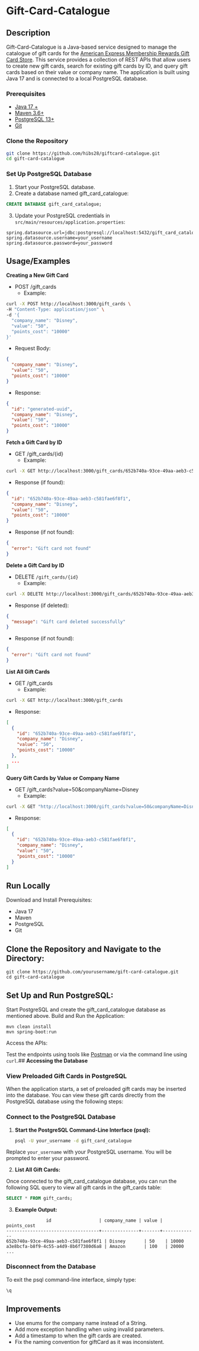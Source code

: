 
# Gift-Card-Catalogue


## **Description**
Gift-Card-Catalogue is a Java-based service designed to manage the catalogue of gift cards for the [American Express Membership Rewards Gift Card Store](https://global.americanexpress.com/rewards/gift-cards). This service provides a collection of REST APIs that allow users to create new gift cards, search for existing gift cards by ID, and query gift cards based on their value or company name. The application is built using Java 17 and is connected to a local PostgreSQL database.

### **Prerequisites**
- [Java 17 +](https://www.oracle.com/uk/java/technologies/downloads/)
- [Maven 3.6+](https://maven.apache.org/install.html)
- [PostgreSQL 13+](https://www.postgresql.org/download/)
- [Git](https://git-scm.com/downloads)

### **Clone the Repository**
```bash
git clone https://github.com/hibs28/giftcard-catalogue.git
cd gift-card-catalogue
```

### **Set Up PostgreSQL Database** ###
1. Start your PostgreSQL database.
2. Create a database named gift_card_catalogue:
```sql
CREATE DATABASE gift_card_catalogue;
```

3. Update your PostgreSQL credentials in `src/main/resources/application.properties`:

```properties
spring.datasource.url=jdbc:postgresql://localhost:5432/gift_card_catalogue
spring.datasource.username=your_username
spring.datasource.password=your_password
```


## Usage/Examples

**Creating a New Gift Card**
- POST /gift_cards
    - Example:
```bash    
curl -X POST http://localhost:3000/gift_cards \
-H "Content-Type: application/json" \
-d '{
  "company_name": "Disney",
  "value": "50",
  "points_cost": "10000"
}'
```
- Request Body:

```json
{
  "company_name": "Disney",
  "value": "50",
  "points_cost": "10000"
}
```
- Response:
```json
{
  "id": "generated-uuid",
  "company_name": "Disney",
  "value": "50",
  "points_cost": "10000"
}
```

**Fetch a Gift Card by ID**
- GET /gift_cards/{id}
    - Example:

```bash
curl -X GET http://localhost:3000/gift_cards/652b740a-93ce-49aa-aeb3-c581fae6f8f1

```
- Response (if found):

```json
{
  "id": "652b740a-93ce-49aa-aeb3-c581fae6f8f1",
  "company_name": "Disney",
  "value": "50",
  "points_cost": "10000"
}
```


- Response (if not found):

```json
{
  "error": "Gift card not found"
}
```

**Delete a Gift Card by ID**
- DELETE `/gift_cards/{id}`
    - Example:
```bash
curl -X DELETE http://localhost:3000/gift_cards/652b740a-93ce-49aa-aeb3-c581fae6f8f1
```
- Response (if deleted):
```json
{
  "message": "Gift card deleted successfully"
}
```

- Response (if not found):
```json
{
  "error": "Gift card not found"
}
```
**List All Gift Cards**
- GET /gift_cards
    - Example:
```bash
curl -X GET http://localhost:3000/gift_cards
```

- Response:
```json
[
  {
    "id": "652b740a-93ce-49aa-aeb3-c581fae6f8f1",
    "company_name": "Disney",
    "value": "50",
    "points_cost": "10000"
  },
  ...
]
```

**Query Gift Cards by Value or Company Name**
- GET /gift_cards?value=50&companyName=Disney
    - Example:
```bash
curl -X GET "http://localhost:3000/gift_cards?value=50&companyName=Disney"

```

- Response:
```json
[
  {
    "id": "652b740a-93ce-49aa-aeb3-c581fae6f8f1",
    "company_name": "Disney",
    "value": "50",
    "points_cost": "10000"
  }
]
```


## Run Locally

Download and Install Prerequisites:

- Java 17
- Maven
- PostgreSQL
- Git


## Clone the Repository and Navigate to the Directory:

```
git clone https://github.com/yourusername/gift-card-catalogue.git
cd gift-card-catalogue
```
## Set Up and Run PostgreSQL:

Start PostgreSQL and create the gift_card_catalogue database as mentioned above.
Build and Run the Application:

```
mvn clean install
mvn spring-boot:run
```

Access the APIs:

Test the endpoints using tools like [Postman](https://www.postman.com/downloads/)
or via the command line using `curl`.## **Accessing the Database**

### **View Preloaded Gift Cards in PostgreSQL**

When the application starts, a set of preloaded gift cards may be inserted into the database. You can view these gift cards directly from the PostgreSQL database using the following steps:

### **Connect to the PostgreSQL Database**

1. **Start the PostgreSQL Command-Line Interface (psql):**
   ```bash
   psql -U your_username -d gift_card_catalogue
   ```

Replace `your_username` with your PostgreSQL username. You will be prompted to enter your password.

2. **List All Gift Cards:**

Once connected to the gift_card_catalogue database, you can run the following SQL query to view all gift cards in the gift_cards table:

```sql
SELECT * FROM gift_cards;
```

3. **Example Output:**

```text
               id                  | company_name | value | points_cost
-----------------------------------+--------------+-------+-------------
652b740a-93ce-49aa-aeb3-c581fae6f8f1 | Disney       | 50    | 10000
a3e8bcfa-b8f9-4c55-a4d9-8b6f7380d6a8 | Amazon       | 100   | 20000
...
```

### **Disconnect from the Database**

To exit the psql command-line interface, simply type:
```bash
\q
```

## Improvements


* Use enums for the company name instead of a String.
* Add more exception handling when using invalid parameters.
* Add a timestamp to when the gift cards are created.
* Fix the naming convention for giftCard as it was inconsistent.